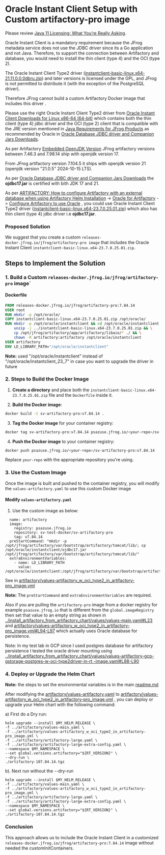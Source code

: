 # Oracle Instant Client Setup with Custom artifactory-pro image

Please review [Java 11 Licensing: What You’re Really Asking](https://jfrog.com/blog/java-11-licensing-what-youre-really-asking/).

Oracle Instant Client is a mandatory requirement because the JFrog metadata service does not use the JDBC driver since its a Go application and not Java. Therefore, to support the connection between Artifactory and database, you would need to install the thin client (type 4) and the OCI (type 2).

The Oracle Instant Client Type2 driver ([instantclient-basic-linux.x64-21.11.0.0.0dbru.zip](https://download.oracle.com/otn_software/linux/instantclient/2111000/instantclient-basic-linux.x64-21.11.0.0.0dbru.zip)) and later versions is licensed under the 
GPL, and JFrog is  not permitted to distribute it (with the exception of the PostgreSQL driver). 

Therefore JFrog cannot build a custom Artifactory Docker image that includes this driver .

Please use the right Oracle Instant Client Type2 driver from
[Oracle Instant Client Downloads for Linux x86-64 (64-bit)](https://www.oracle.com/database/technologies/instant-client/linux-x86-64-downloads.html)
which  contains both the  thin client (type 4) jdbc driver and the OCI (type 2) client that is 
compatible with the JRE version mentioned in 
[Java Requirements for JFrog Products](https://jfrog.com/help/r/jfrog-installation-setup-documentation/java-requirements-for-jfrog-products)
as recommended by Oracle in [Oracle Database JDBC driver and Companion Jars Downloads](https://www.oracle.com/database/technologies/appdev/jdbc-downloads.html).

As per Artifactory [Embedded OpenJDK Version](https://jfrog.com/help/r/jfrog-release-information/embedded-openjdk-version)
JFrog artifactory versions between 7.46.3 and 7.98.14 ship with openjdk version 17.

From JFrog artifactory version 7.104.5 it ships with  openjdk version 21 (openjdk version "21.0.5" 2024-10-15 LTS).

As per [Oracle Database JDBC driver and Companion Jars Downloads](https://www.oracle.com/database/technologies/appdev/jdbc-downloads.html)
the **ojdbc17.jar** is certified with bith JDK 17 and 21.

As per [ARTIFACTORY: How to configure Artifactory with an external database when using Artifactory Helm Installation](https://jfrog.com/help/r/artifactory-how-to-configure-artifactory-with-an-external-database-when-using-artifactory-helm-installation) 
 -> [Oracle for Artifactory](https://jfrog.com/help/r/jfrog-installation-setup-documentation/oracle-for-artifactory) 
 -> [Configure Artifactory to use Oracle](https://jfrog.com/help/r/jfrog-installation-setup-documentation/configure-artifactory-to-use-oracle) ,
you could use Oracle Instant Client Type2 driver ([instantclient-basic-linux.x64-23.7.0.25.01.zip](https://download.oracle.com/otn_software/linux/instantclient/2370000/instantclient-basic-linux.x64-23.7.0.25.01.zip))
which also has thin client (type 4) jdbc driver i.e **ojdbc17.jar**.


### Proposed Solution

We suggest that you create a custom  `releases-docker.jfrog.io/jfrog/artifactory-pro image`  that includes the Oracle 
Instant Client `instantclient-basic-linux.x64-23.7.0.25.01.zip`. 

## Steps to Implement the Solution

### 1. Build a Custom `releases-docker.jfrog.io/jfrog/artifactory-pro` image`


#### Dockerfile

```Dockerfile
FROM releases-docker.jfrog.io/jfrog/artifactory-pro:7.84.14
USER root
RUN mkdir -p /opt/oracle/
COPY instantclient-basic-linux.x64-23.7.0.25.01.zip /opt/oracle/
RUN mkdir -p /opt/oracle/instantclient && cd /opt/oracle/instantclient && \
    unzip -j ../instantclient-basic-linux.x64-23.7.0.25.01.zip && \
    cp /opt/jfrog/artifactory/app/artifactory/libaio/* ./ && \
    chown -R artifactory:artifactory /opt/oracle/instantclient
USER artifactory
ENV LD_LIBRARY_PATH="/opt/oracle/instantclient"
```
**Note:** used "/opt/oracle/instantclient" instead of "/opt/oracle/instantclient_23_7" in case you want to upgrade 
the driver in future

### 2. Steps to Build the Docker Image

1. **Create a directory** and place both the `instantclient-basic-linux.x64-23.7.0.25.01.zip` file and the `Dockerfile` inside it.

2. **Build the Docker image**:

```bash
docker build -t sv-artifactory-pro:v7.84.14 .
```

3. **Tag the Docker image** for your container registry:

```bash
docker tag sv-artifactory-pro:v7.84.14 psazuse.jfrog.io/<your-repo>/sv-artifactory-pro:v7.84.14
```

4. **Push the Docker image** to your container registry:

```bash
docker push psazuse.jfrog.io/<your-repo>/sv-artifactory-pro:v7.84.14
```

Replace `your-repo` with the appropriate repository you're using.

### 3. Use the Custom Image 

Once the image is built and pushed to the container registry, you will modify the `values-artifactory.yaml` to use this custom Docker image 

#### Modify `values-artifactory.yaml`

1. Use the custom image  as below:
```artifactory:
  name: artifactory
  image:
    registry: psazuse.jfrog.io
    repository: sv-test-docker/sv-artifactory-pro
    tag: v7.84.14
  preStartCommand: "mkdir -p /opt/jfrog/artifactory/var/bootstrap/artifactory/tomcat/lib/; cp /opt/oracle/instantclient/ojdbc17.jar /opt/jfrog/artifactory/var/bootstrap/artifactory/tomcat/lib/"
  extraEnvironmentVariables:
    - name: LD_LIBRARY_PATH
      value: /opt/oracle/instantclient:/opt/jfrog/artifactory/var/bootstrap/artifactory/tomcat/lib
```
See  in [artifactory/values-artifactory_w_oci_type2_in_artifactory-pro_image.yml](artifactory/values-artifactory_w_oci_type2_in_artifactory-pro_image.yml)

**Note:** The `preStartCommand` and `extraEnvironmentVariables` are required.

Also if you are pulling the `artifactory-pro` image from a  docker registry for example `psazuse.jfrog.io` that is different from the 
`global.imageRegistry` then set that value to an empty string as shown  in [../install_artifactory_from_artifactory_chart/values/values-main.yaml#L23](../install_artifactory_from_artifactory_chart/values/values-main.yaml#L23) and [artifactory/values-artifactory_w_oci_type2_in_artifactory-pro_image.yml#L94-L97](artifactory/values-artifactory_w_oci_type2_in_artifactory-pro_image.yml#L94-L97) which actually uses Oracle database for persistence.

Note: In my test lab in GCP since I used postgres database for artifactory persistence I tested the oracle driver mounting  using [../install_artifactory_from_artifactory_chart/values/values-artifactory-gcp-gstorage-postgres-w-oci-type2driver-in-rt
-image.yaml#L88-L90](../install_artifactory_from_artifactory_chart/values/values-artifactory-gcp-gstorage-postgres-w-oci-type2driver-in-rt-image.yaml#L88-L90)



### 4. Deploy or Upgrade the Helm Chart
**Note:** the steps to set the environmental variables is in the main [readme.md](readme.md)

After modifying the [artifactory/values-artifactory.yaml](artifactory/values-artifactory.yaml) to [artifactory/values-artifactory_w_oci_type2_in_artifactory-pro_image.yml](artifactory/values-artifactory_w_oci_type2_in_artifactory-pro_image.yml) , you can deploy or upgrade your Helm chart with the following command:

a) First do a Dry run:
```
helm upgrade --install $MY_HELM_RELEASE \
-f ../artifactory/values-main.yaml \
-f ../artifactory/values-artifactory_w_oci_type2_in_artifactory-pro_image.yml \
-f ../artifactory/artifactory-large.yaml \
-f ../artifactory/artifactory-large-extra-config.yaml \
--namespace $MY_NAMESPACE \
--set global.versions.artifactory="${RT_VERSION}" \
--dry-run \
./artifactory-107.84.14.tgz
```
b). Next run without the --dry-run
```
helm upgrade --install $MY_HELM_RELEASE \
-f ../artifactory/values-main.yaml \
-f ../artifactory/values-artifactory_w_oci_type2_in_artifactory-pro_image.yml \
-f ../artifactory/artifactory-large.yaml \
-f ../artifactory/artifactory-large-extra-config.yaml \
--namespace $MY_NAMESPACE \
--set global.versions.artifactory="${RT_VERSION}" \
./artifactory-107.84.14.tgz
```

### Conclusion

This approach allows us to include the Oracle Instant Client in  a customized `releases-docker.jfrog.io/jfrog/artifactory-pro:7.84.14` image without needed the customInitContainers.
